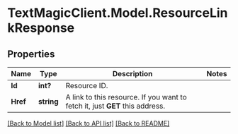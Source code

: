 # TextMagicClient.Model.ResourceLinkResponse
## Properties

Name | Type | Description | Notes
------------ | ------------- | ------------- | -------------
**Id** | **int?** | Resource ID. | 
**Href** | **string** | A link to this resource. If you want to fetch it, just **GET** this address. | 

[[Back to Model list]](../README.md#documentation-for-models) [[Back to API list]](../README.md#documentation-for-api-endpoints) [[Back to README]](../README.md)

